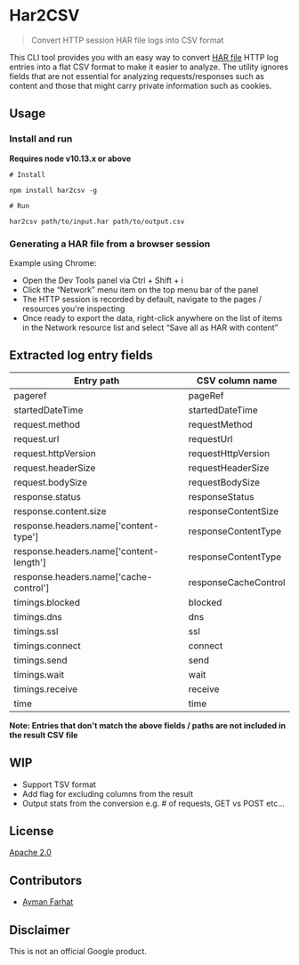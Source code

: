 # Har2CSV

> Convert HTTP session HAR file logs into CSV format

This CLI tool provides you with an easy way to convert [HAR file](http://www.softwareishard.com/blog/har-12-spec/) HTTP log entries into a flat CSV format to make  it easier to analyze. The utility ignores fields that are not essential for analyzing requests/responses such as content and those that might carry private information such as cookies.

## Usage


### Install and run

**Requires node v10.13.x or above**

```
# Install

npm install har2csv -g

# Run

har2csv path/to/input.har path/to/output.csv
```

### Generating a HAR file from a browser session

Example using Chrome:

- Open the Dev Tools panel via Ctrl + Shift + i
- Click the “Network” menu item on the top menu bar of the panel
- The HTTP session is recorded by default, navigate to the pages / resources you're inspecting
- Once ready to export the data, right-click anywhere on the list of items in the Network resource list and select “Save all as HAR with content”

## Extracted log entry fields

| Entry path  | CSV column name |
| ------------- | ------------- |
| pageref  | pageRef |
| startedDateTime  | startedDateTime |
| request.method  | requestMethod |
| request.url  | requestUrl |
| request.httpVersion  | requestHttpVersion |
| request.headerSize  | requestHeaderSize |
| request.bodySize  | requestBodySize |
| response.status  | responseStatus |
| response.content.size  | responseContentSize |
| response.headers.name['content-type']  | responseContentType |
| response.headers.name['content-length']  | responseContentType |
| response.headers.name['cache-control']  | responseCacheControl |
| timings.blocked  | blocked |
| timings.dns  | dns |
| timings.ssl  | ssl |
| timings.connect  | connect |
| timings.send  | send |
| timings.wait  | wait |
| timings.receive  | receive |
| time  | time |

**Note: Entries that don't match the above fields / paths are not included in the result CSV file**

## WIP 

- Support TSV format
- Add flag for excluding columns from the result
- Output stats from the conversion e.g. # of requests, GET vs POST etc...

## License

[Apache 2.0](LICENSE)

## Contributors

- [Ayman Farhat](https://github.com/aymanfarhat)

## Disclaimer

This is not an official Google product.
